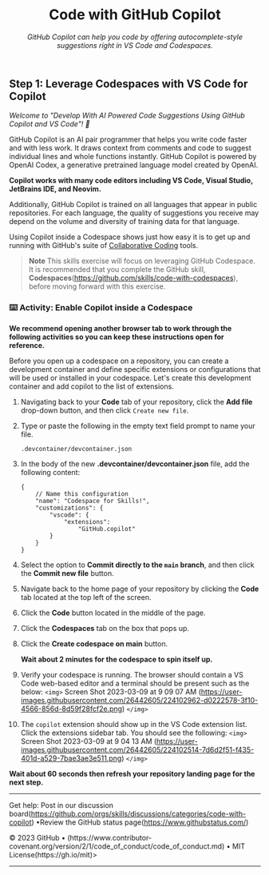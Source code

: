 <header>

<!--
  <<< Author notes: Course header >>>
  Read <https://skills.github.com/quickstart> for more information about how to build courses using this template.
  `<img>` Include a 1280×640 image, course name in sentence case, and a concise description in emphasis. 
`</img>` 
  `<img>`  In your repository settings: enable template repository, add your 1280×640 social image, auto delete head branches. `</img>` 
  Next to "About", add description & tags; disable releases, packages, & environments.
  Add your open source license, GitHub uses the MIT license.
-->

# Code with GitHub Copilot

_GitHub Copilot can help you code by offering autocomplete-style suggestions right in VS Code and Codespaces._
</header>

<footer>

<!--
  <<< Author notes: Step 1 >>>
  Choose 3-5 steps for your course.
  The first step is always the hardest, so pick something easy!
  Link to docs.github.com for further explanations.
  Encourage users to open new tabs for steps!
-->

## Step 1: Leverage Codespaces with VS Code for Copilot

_Welcome to "Develop With AI Powered Code Suggestions Using GitHub Copilot and VS Code"! :wave:_

GitHub Copilot is an AI pair programmer that helps you write code faster and with less work. It draws context from comments and code to suggest individual lines and whole functions instantly. GitHub Copilot is powered by OpenAI Codex, a generative pretrained language model created by OpenAI.

**Copilot works with many code editors including VS Code, Visual Studio, JetBrains IDE, and Neovim.**

Additionally, GitHub Copilot is trained on all languages that appear in public repositories. For each language, the quality of suggestions you receive may depend on the volume and diversity of training data for that language.

Using Copilot inside a Codespace shows just how easy it is to get up and running with GitHub's suite of [Collaborative Coding](https://github.com/features#features-collaboration) tools.

> **Note**
> This skills exercise will focus on leveraging GitHub Codespace. It is recommended that you complete the GitHub skill, **Codespaces**(https://github.com/skills/code-with-codespaces), before moving forward with this exercise.

### :keyboard: Activity: Enable Copilot inside a Codespace

**We recommend opening another browser tab to work through the following activities so you can keep these instructions open for reference.**

Before you open up a codespace on a repository, you can create a development container and define specific extensions or configurations that will be used or installed in your codespace. Let's create this development container and add copilot to the list of extensions.

1. Navigating back to your **Code** tab of your repository, click the **Add file** drop-down button, and then click `Create new file`.
1. Type or paste the following in the empty text field prompt to name your file.
   ```
   .devcontainer/devcontainer.json
   ```
1. In the body of the new **.devcontainer/devcontainer.json** file, add the following content:
   ```
   {
       // Name this configuration
       "name": "Codespace for Skills!",
       "customizations": {
           "vscode": {
               "extensions": 
                   "GitHub.copilot"
           }
       }
   }
   ```
1. Select the option to **Commit directly to the `main` branch**, and then click the **Commit new file** button.
1. Navigate back to the home page of your repository by clicking the **Code** tab located at the top left of the screen.
1. Click the **Code** button located in the middle of the page.
1. Click the **Codespaces** tab on the box that pops up.
1. Click the **Create codespace on main** button.

   **Wait about 2 minutes for the codespace to spin itself up.**

1. Verify your codespace is running. The browser should contain a VS Code web-based editor and a terminal should be present such as the below:
   `<img>`  Screen Shot 2023-03-09 at 9 09 07 AM 
(https://user-images.githubusercontent.com/26442605/224102962-d0222578-3f10-4566-856d-8d59f28fcf2e.png) `</img>` 
1. The `copilot` extension should show up in the VS Code extension list. Click the extensions sidebar tab. You should see the following:
    `<img>` Screen Shot 2023-03-09 at 9 04 13 AM
(https://user-images.githubusercontent.com/26442605/224102514-7d6d2f51-f435-401d-a529-7bae3ae3e511.png) `</img>` 

**Wait about 60 seconds then refresh your repository landing page for the next step.**

<footer>

<!--
  <<< Author notes: Footer >>>
  Add a link to get support, GitHub status page, code of conduct, license link.
-->

---

Get help: Post in our discussion board(https://github.com/orgs/skills/discussions/categories/code-with-copilot) &bull;Review the GitHub status page(https://www.githubstatus.com/)

<p>&copy; 2023 GitHub &bull; 
<a aherf = Code of Conduct</a>(https://www.contributor-covenant.org/version/2/1/code_of_conduct/code_of_conduct.md) &bull; MIT License(https://gh.io/mit)>
</p>

---

</footer>
